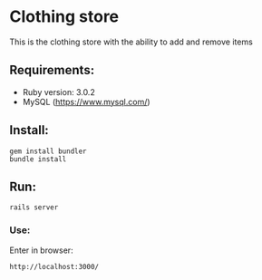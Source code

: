 # Clothing store

This is the clothing store with the ability to add and remove items

## Requirements:

* Ruby version: 3.0.2
* MySQL (https://www.mysql.com/)

## Install:
```
gem install bundler
bundle install
```
## Run:
```rails server```
### Use:
Enter in browser:

```http://localhost:3000/```
